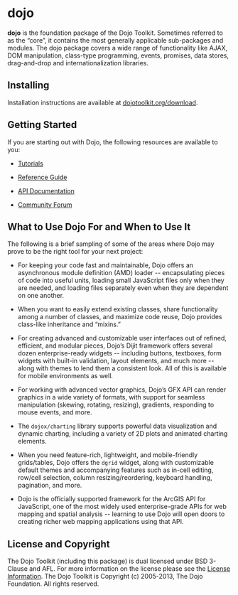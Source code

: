 dojo
====

**dojo** is the foundation package of the Dojo Toolkit. Sometimes referred to as
the “core”, it contains the most generally applicable sub-packages and modules.
The dojo package covers a wide range of functionality like AJAX, DOM
manipulation, class-type programming, events, promises, data stores,
drag-and-drop and internationalization libraries.

Installing
----------

Installation instructions are available at
[dojotoolkit.org/download](<http://dojotoolkit.org/download/>).

Getting Started
---------------

If you are starting out with Dojo, the following resources are available to you:

-   [Tutorials](<http://dojotoolkit.org/documentation/>)

-   [Reference Guide](<http://dojotoolkit.org/reference-guide/>)

-   [API Documentation](<http://dojotoolkit.org/api/>)

-   [Community Forum](<http://dojotoolkit.org/community/>)

What to Use Dojo For and When to Use It
---------------------------------------

The following is a brief sampling of some of the areas where Dojo may prove to
be the right tool for your next project:

-   For keeping your code fast and maintainable, Dojo offers an asynchronous
    module definition (AMD) loader -- encapsulating pieces of code into useful
    units, loading small JavaScript files only when they are needed, and loading
    files separately even when they are dependent on one another.

-   When you want to easily extend existing classes, share functionality among a
    number of classes, and maximize code reuse, Dojo provides class-like
    inheritance and “mixins.”

-   For creating advanced and customizable user interfaces out of refined,
    efficient, and modular pieces, Dojo’s Dijit framework offers several dozen
    enterprise-ready widgets -- including buttons, textboxes, form widgets with
    built-in validation, layout elements, and much more -- along with themes to
    lend them a consistent look. All of this is available for mobile
    environments as well.

-   For working with advanced vector graphics, Dojo’s GFX API can render
    graphics in a wide variety of formats, with support for seamless
    manipulation (skewing, rotating, resizing), gradients, responding to mouse
    events, and more.

-   The `dojox/charting` library supports powerful data visualization and
    dynamic charting, including a variety of 2D plots and animated charting
    elements.

-   When you need feature-rich, lightweight, and mobile-friendly grids/tables,
    Dojo offers the `dgrid` widget, along with customizable default themes and
    accompanying features such as in-cell editing, row/cell selection, column
    resizing/reordering, keyboard handling, pagination, and more.

-   Dojo is the officially supported framework for the ArcGIS API for
    JavaScript, one of the most widely used enterprise-grade APIs for web
    mapping and spatial analysis -- learning to use Dojo will open doors to
    creating richer web mapping applications using that API.

License and Copyright
---------------------

The Dojo Toolkit (including this package) is dual licensed under BSD 3-Clause
and AFL. For more information on the license please see the [License
Information](<http://dojotoolkit.org/license>). The Dojo Toolkit is Copyright
(c) 2005-2013, The Dojo Foundation. All rights reserved.
